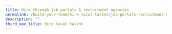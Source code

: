 ```yaml
---
title: Hire through job portals & recruitment agencies
permalink: /build-your-team/hire-local-talent/job-portals-recruitment-agencies/
description: ""
third_nav_title: Hire local talent
---
```

